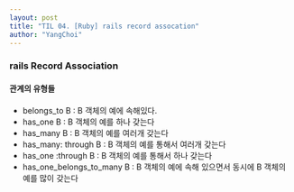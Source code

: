 ```yaml
---
layout: post
title: "TIL 04. [Ruby] rails record assocation"
author: "YangChoi"
---
```



### rails Record Association 

#### 관계의 유형들
- belongs_to B : B 객체의 예에 속해있다.
- has_one B : B 객체의 예를 하나 갖는다 
- has_many B : B 객체의 예를 여러개 갖는다 
- has_many: through B : B 객체의 예를 통해서 여러개 갖는다 
- has_one :through B : B 객체의 예를 통해서 하나 갖는다 
- has_one_belongs_to_many B : B 객체의 예에 속해 있으면서 동시에 B 객체의 예를 많이 갖는다 


